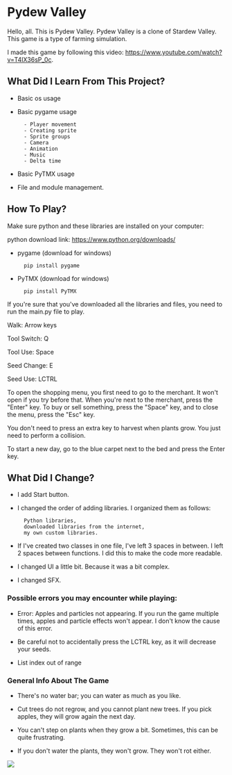 
# Pydew Valley

Hello, all. This is Pydew Valley. Pydew Valley is a clone of Stardew Valley. This game is a type of farming simulation.

I made this game by following this video: https://www.youtube.com/watch?v=T4IX36sP_0c. 

## What Did I Learn From This Project?

- Basic os usage

- Basic pygame usage

        - Player movement
        - Creating sprite
        - Sprite groups
        - Camera
        - Animation
        - Music
        - Delta time

- Basic PyTMX usage

- File and module management.

## How To Play?

Make sure python and these libraries are installed on your computer:

python download link: https://www.python.org/downloads/


- pygame (download for windows)

        
        pip install pygame 
- PyTMX (download for windows)

        pip install PyTMX


If you're sure that you've downloaded all the libraries and files, you need to run the main.py file to play.

Walk: Arrow keys

Tool Switch: Q

Tool Use: Space

Seed Change: E

Seed Use: LCTRL

To open the shopping menu, you first need to go to the merchant. It won't open if you try before that. When you're next to the merchant, press the "Enter" key. To buy or sell something, press the "Space" key, and to close the menu, press the "Esc" key.

You don't need to press an extra key to harvest when plants grow. You just need to perform a collision.

To start a new day, go to the blue carpet next to the bed and press the Enter key.

## What Did I Change?

- I add Start button.

- I changed the order of adding libraries. I organized them as follows: 
                
        Python libraries, 
        downloaded libraries from the internet,                
        my own custom libraries.

- If I've created two classes in one file, I've left 3 spaces in between. I left 2 spaces between functions. I did this to make the code more readable.

- I changed UI a little bit. Because it was a bit complex.

- I changed SFX.


### Possible errors you may encounter while playing:

- Error: Apples and particles not appearing. If you run the game multiple times, apples and particle effects won't appear. I don't know the cause of this error.
        
- Be careful not to accidentally press the LCTRL key, as it will decrease your seeds.

- List index out of range

### General Info About The Game

- There's no water bar; you can water as much as you like.

- Cut trees do not regrow, and you cannot plant new trees. If you pick apples, they will grow again the next day.

- You can't step on plants when they grow a bit. Sometimes, this can be quite frustrating.

- If you don't water the plants, they won't grow. They won't rot either.

<img src="[gorsel-link](https://github.com/tuananohut/pydew_valley/blob/main/graphics/character/down_idle/0.png)https://github.com/tuananohut/pydew_valley/blob/main/graphics/character/down_idle/0.png" width="auto">


